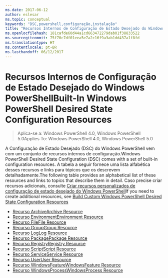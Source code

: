 ```yaml
---
ms.date: 2017-06-12
author: eslesar
ms.topic: conceptual
keywords: "DSC,powershell,configuração,instalação"
title: "Recursos Internos de Configuração de Estado Desejado do Windows PowerShell"
ms.openlocfilehash: 181cafde60d44a1cd663472279dab01f38833522
ms.sourcegitcommit: 75f70c7df01eea5e7a2c16f9a3ab1dd437a1f8fd
ms.translationtype: HT
ms.contentlocale: pt-BR
ms.lasthandoff: 06/12/2017
---
```

# <a name="built-in-windows-powershell-desired-state-configuration-resources"></a><span data-ttu-id="4255a-103">Recursos Internos de Configuração de Estado Desejado do Windows PowerShell</span><span class="sxs-lookup"><span data-stu-id="4255a-103">Built-In Windows PowerShell Desired State Configuration Resources</span></span>

> <span data-ttu-id="4255a-104">Aplica-se a: Windows PowerShell 4.0, Windows PowerShell 5.0</span><span class="sxs-lookup"><span data-stu-id="4255a-104">Applies To: Windows PowerShell 4.0, Windows PowerShell 5.0</span></span>

<span data-ttu-id="4255a-105">A Configuração de Estado Desejado (DSC) do Windows PowerShell vem com um conjunto de recursos internos de configuração.</span><span class="sxs-lookup"><span data-stu-id="4255a-105">Windows PowerShell Desired State Configuration (DSC) comes with a set of built-in configuration resources.</span></span> <span data-ttu-id="4255a-106">A tabela a seguir fornece uma lista alfabética desses recursos e links para tópicos que os descrevem detalhadamente.</span><span class="sxs-lookup"><span data-stu-id="4255a-106">The following table provides an alphabetical list of these resources and links to topics that describe them in detail.</span></span> <span data-ttu-id="4255a-107">Caso precise criar recursos adicionais, consulte [Criar recursos personalizados de configuração de estado desejado do Windows PowerShell](authoringResource.md)</span><span class="sxs-lookup"><span data-stu-id="4255a-107">If you need to create additional resources, see [Build Custom Windows PowerShell Desired State Configuration Resources](authoringResource.md)</span></span>

* [<span data-ttu-id="4255a-108">Recurso Archive</span><span class="sxs-lookup"><span data-stu-id="4255a-108">Archive Resource</span></span>](archiveResource.md)
* [<span data-ttu-id="4255a-109">Recurso Environment</span><span class="sxs-lookup"><span data-stu-id="4255a-109">Environment Resource</span></span>](environmentResource.md)
* [<span data-ttu-id="4255a-110">Recurso File</span><span class="sxs-lookup"><span data-stu-id="4255a-110">File Resource</span></span>](fileResource.md)
* [<span data-ttu-id="4255a-111">Recurso Group</span><span class="sxs-lookup"><span data-stu-id="4255a-111">Group Resource</span></span>](groupResource.md)
* [<span data-ttu-id="4255a-112">Recurso Log</span><span class="sxs-lookup"><span data-stu-id="4255a-112">Log Resource</span></span>](logResource.md)
* [<span data-ttu-id="4255a-113">Recurso Package</span><span class="sxs-lookup"><span data-stu-id="4255a-113">Package Resource</span></span>](packageResource.md)
* [<span data-ttu-id="4255a-114">Recurso Registry</span><span class="sxs-lookup"><span data-stu-id="4255a-114">Registry Resource</span></span>](registryResource.md)
* [<span data-ttu-id="4255a-115">Recurso Script</span><span class="sxs-lookup"><span data-stu-id="4255a-115">Script Resource</span></span>](scriptResource.md)
* [<span data-ttu-id="4255a-116">Recurso Service</span><span class="sxs-lookup"><span data-stu-id="4255a-116">Service Resource</span></span>](serviceResource.md)
* [<span data-ttu-id="4255a-117">Recurso User</span><span class="sxs-lookup"><span data-stu-id="4255a-117">User Resource</span></span>](userResource.md)
* [<span data-ttu-id="4255a-118">Recurso WindowsFeature</span><span class="sxs-lookup"><span data-stu-id="4255a-118">WindowsFeature Resource</span></span>](windowsfeatureResource.md)
* [<span data-ttu-id="4255a-119">Recurso WindowsProcess</span><span class="sxs-lookup"><span data-stu-id="4255a-119">WindowsProcess Resource</span></span>](windowsProcessResource.md)


